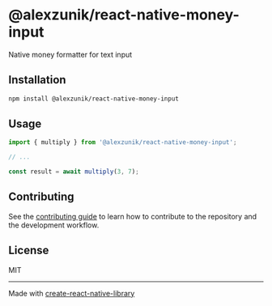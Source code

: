 # @alexzunik/react-native-money-input

Native money formatter for text input

## Installation

```sh
npm install @alexzunik/react-native-money-input
```

## Usage

```js
import { multiply } from '@alexzunik/react-native-money-input';

// ...

const result = await multiply(3, 7);
```

## Contributing

See the [contributing guide](CONTRIBUTING.md) to learn how to contribute to the repository and the development workflow.

## License

MIT

---

Made with [create-react-native-library](https://github.com/callstack/react-native-builder-bob)
